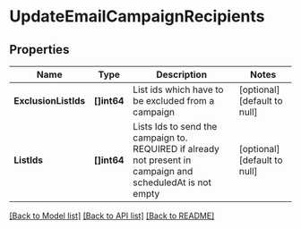 # UpdateEmailCampaignRecipients

## Properties
Name | Type | Description | Notes
------------ | ------------- | ------------- | -------------
**ExclusionListIds** | **[]int64** | List ids which have to be excluded from a campaign | [optional] [default to null]
**ListIds** | **[]int64** | Lists Ids to send the campaign to. REQUIRED if already not present in campaign and scheduledAt is not empty | [optional] [default to null]

[[Back to Model list]](../README.md#documentation-for-models) [[Back to API list]](../README.md#documentation-for-api-endpoints) [[Back to README]](../README.md)

